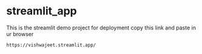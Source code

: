 # streamlit_app
This is the streamlit demo project for deployment
copy this link and paste in ur browser

```
https://vishwajeet.streamlit.app/
```
